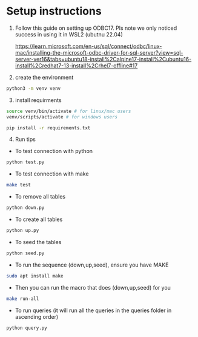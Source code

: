 # Setup instructions

1. Follow this guide on setting up ODBC17. Pls note we only noticed success in using it in WSL2 (ubutnu 22.04)

    https://learn.microsoft.com/en-us/sql/connect/odbc/linux-mac/installing-the-microsoft-odbc-driver-for-sql-server?view=sql-server-ver16&tabs=ubuntu18-install%2Calpine17-install%2Cubuntu16-install%2Credhat7-13-install%2Crhel7-offline#17

2. create the environment

```bash
python3 -m venv venv
```

3. install requirments

```bash
source venv/bin/activate # for linux/mac users
venv/scripts/activate # for windows users

pip install -r requirements.txt
```

4. Run tips

-   To test connection with python

```bash
python test.py
```

-   To test connection with make

```bash
make test
```

-   To remove all tables

```bash
python down.py
```

-   To create all tables

```bash
python up.py
```

-   To seed the tables

```bash
python seed.py
```

-   To run the sequence (down,up,seed), ensure you have MAKE

```bash
sudo apt install make
```

-   Then you can run the macro that does (down,up,seed) for you

```bash
make run-all
```

-   To run queries (it will run all the queries in the queries folder in ascending order)

```bash
python query.py
```
